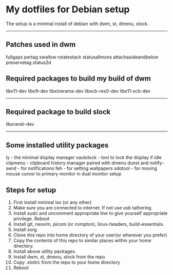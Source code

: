 # My dotfiles for Debian setup
The setup is a minimal install of debian with dwm, st, dmenu, slock.

---
## Patches used in dwm
fullgaps
pertag
swallow
rotatestack
statusallmons
attachasideandbelow
preservetag
status2d

## Required packages to build my build of dwm
libx11-dev
libxft-dev
libxinerama-dev
libxcb-res0-dev
libx11-xcb-dev

---
## Required package to build slock
libxrandr-dev

---
## Some installed utility packages
ly - the minimal display manager
xautolock - tool to lock the display if idle
clipmenu - clipboard history manager paired with dmenu
dunst and notify-send - for notifications
feh - for setting wallpapers
xdotool - for moving mouse curosr to primary monitor in dual monitor setup

## Steps for setup
1. First install minimal iso (or any other)
2. Make sure you are connected to internet. If not use usb tathering.
3. Install sudo and uncomment appropriate line to give yourself appropriate privilege. Reboot
4. Install git, neovim, picom (or compton), linux-headers, build-essentials.
5. Install xorg.
6. Clone this repo into home directory of your user(or wherever you prefer)
7. Copy the contents of this repo to similar places within your home directory.
8. Install above utility packages. 
9. Install dwm, st, dmenu, slock from the repo
10. Copy .xinitrc from the repo to your home directory
11. Reboot
